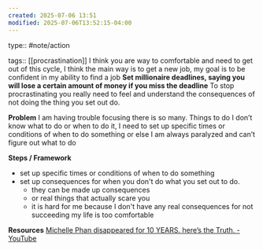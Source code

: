 ```yaml
---
created: 2025-07-06 13:51
modified: 2025-07-06T13:52:15-04:00
---
```

type:: #note/action

tags::  [[procrastination]]
I think you are way to comfortable and need to get out of this cycle, I think the main way is to get a new job, my goal is to be confident in my ability to find a job
**Set millionaire deadlines, saying you will lose a certain amount of money if you miss the deadline** 
To stop procrastinating you really need to feel and understand the consequences of not doing the thing you set out do.

**Problem**
I am having trouble focusing there is so many. Things to do I don’t know what to do or when to do it,  I need to set up specific times or conditions of when to do something or else I am always paralyzed and can’t figure out what to do

**Steps  / Framework**
-  set up specific times or conditions of when to do something
- set up consequences for when you don't do what you set out to do.
	- they can be made up consequences
	- or real things that actually scare you
	- it is hard for me because I don't have any real consequences for not succeeding my life is too comfortable

**Resources**
[Michelle Phan disappeared for 10 YEARS. here’s the Truth. - YouTube](https://www.youtube.com/watch?v=KAcS6cl5Gbo&t=376s)